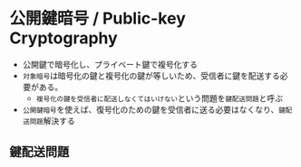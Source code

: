 # 公開鍵暗号 / Public-key Cryptography

- 公開鍵で暗号化し、プライベート鍵で複号化する
- `対象暗号`は暗号化の鍵と複号化の鍵が等しいため、受信者に鍵を配送する必要がある。
  - `複号化の鍵を受信者に配送しなくてはいけない`という問題を`鍵配送問題`と呼ぶ
- `公開鍵暗号`を使えば、復号化のための鍵を受信者に送る必要はなくなり、`鍵配送問題`解決する

## 鍵配送問題

